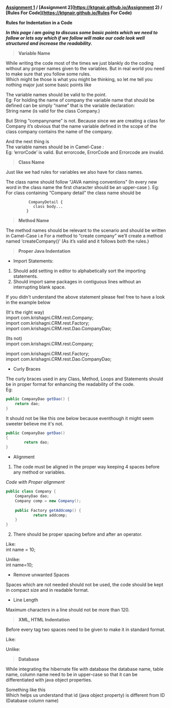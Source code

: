  **[Assignment 1](https://ktgnair.github.io/) / [Assignment 2](https://ktgnair.github.io/Assignment 2) / [Rules For Code](https://ktgnair.github.io/Rules For Code)**  
 
 **Rules for Indentation in a Code**  
 
 _**In this page i am going to discuss some basic points which we need to follow or lets say which if we follow will make our code look well structured and increase the readability.**_  


> **Variable Name**  

While writing the code most of the times we just blankly do the coding without any proper names given to the variables.
But in real world you need to make sure that you follow some rules.  
Which might be those is what you might be thinking, so let me tell you nothing major just some basic points like

The variable names should be valid to the point.  
Eg: For holding the name of company the variable name that should be defined can be simply “name” that is the variable declaration:  
String name (is valid for the class Company.)  

But String “companyname” is not. Because since we are creating a class for Company it’s obvious that the name variable defined in the scope of the class company contains the name of the company.  

And the next thing is  
The variable names should be in Camel-Case :  
Eg: ‘errorCode’ is valid. 
    But errorcode, ErrorCode and Errorcode are invalid.


> **Class Name**  

Just like we had rules for variables we also have for class names.

The class name should follow “JAVA naming conventions” (In every new word in the class name the first character should be an upper-case ).
Eg: For class containing “Company detail” the class name should be

```
          CompanyDetail {
            class body...
         }
```

> **Method Name**  

The method names should be relevant to the scenario and should be written in Camel-Case
i.e  For a method to “create company” we’ll create a method named ‘createCompany()’ (As it’s valid and it follows both the rules.)

> **Proper Java Indentation**  

* Import Statements:

1. Should add setting in editor to alphabetically sort the importing statements.
2. Should import same packages in contiguous lines without an interrupting blank space. 

If you didn't understand the above statement please feel free to have a look in the example below

(It's the right way)                                   
import com.krishagni.CRM.rest.Company;                     
import com.krishagni.CRM.rest.Factory;  
import com.krishagni.CRM.rest.Dao.CompanyDao;  

(Its not)   
import com.krishagni.CRM.rest.Company;  

import com.krishagni.CRM.rest.Factory;  
import com.krishagni.CRM.rest.Dao.CompanyDao;  

* Curly Braces  

The curly braces used in any Class, Method, Loops and Statements should be in proper format for enhancing the readability of the code.  
Eg:  

```java
public CompanyDao getDao() {
    return dao;
}
```
It should not be like this one below because eventhough it might seem sweeter  believe me  it's not.  
```java
public CompanyDao getDao() 
{
        return dao;
}
```
* Alignment  

1. The code must be aligned in the proper way keeping 4 spaces before any method or variables.  

*Code with Proper alignment*
```java 
public class Company {
    CompanyDao dao;
    Company comp = new Company();    
    
    public Factory getAddcomp() {
            return addcomp;
    }
}
```

2. There should be proper spacing before and after an operator.  

Like:  
int name = 10; 

Unlike:  
    int name=10;

* Remove unwanted Spaces  

Spaces which are not needed should not be used, the code should be kept in compact size and in readable format.  

* Line Length  

Maximum characters in a line should not be more than 120.  

> **XML, HTML Indentation**

Before every tag two spaces need to be given to make it in standard format.  

Like:  
<bean id = "dao" class = "com.krishagni.CRM.rest.Dao.CompanyDaoImpl">
  <property name = "sessionFactory" ref = "sessionFactory"> </property>
</bean>

Unlike:  
<bean id = "dao" class = "com.krishagni.CRM.rest.Dao.CompanyDaoImpl">
        <property name="sessionFactory" ref = "sessionFactory"></property>
</bean>

> **Database**

While integrating the hibernate file with database the database name, table name, column name need to be in upper-case so that it can be differentiated with java object properties.   

Something like this   
    <id name = "id" type = "int">
              <column name = "ID" />
            </id>
Which helps us understand that id (java object property) is different from ID (Database column name)  
